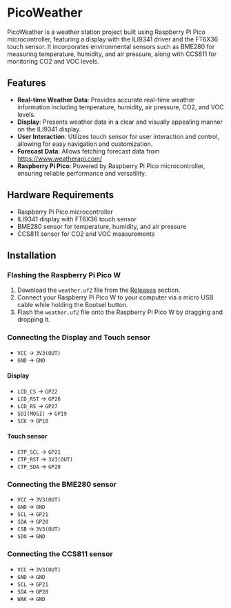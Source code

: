 # PicoWeather

PicoWeather is a weather station project built using Raspberry Pi Pico microcontroller, featuring a display with the ILI9341 driver and the FT6X36 touch sensor. It incorporates environmental sensors such as BME280 for measuring temperature, humidity, and air pressure, along with CCS811 for monitoring CO2 and VOC levels.

## Features

- **Real-time Weather Data**: Provides accurate real-time weather information including temperature, humidity, air pressure, CO2, and VOC levels.
- **Display**: Presents weather data in a clear and visually appealing manner on the ILI9341 display.
- **User Interaction**: Utilizes touch sensor for user interaction and control, allowing for easy navigation and customization.
- **Forecast Data**: Allows fetching forecast data from https://www.weatherapi.com/
- **Raspberry Pi Pico**: Powered by Raspberry Pi Pico microcontroller, ensuring reliable performance and versatility.

## Hardware Requirements

- Raspberry Pi Pico microcontroller
- ILI9341 display with FT6X36 touch sensor
- BME280 sensor for temperature, humidity, and air pressure
- CCS811 sensor for CO2 and VOC measurements

## Installation
### Flashing the Raspberry Pi Pico W

1. Download the `weather.uf2` file from the [Releases](https://github.com/DarkIceXD/PicoWeather/releases) section.
2. Connect your Raspberry Pi Pico W to your computer via a micro USB cable while holding the Bootsel button.
3. Flash the `weather.uf2` file onto the Raspberry Pi Pico W by dragging and dropping it.

### Connecting the Display and Touch sensor

- `VCC` -> `3V3(OUT)`
- `GND` -> `GND`

#### Display
- `LCD_CS` -> `GP22`
- `LCD_RST` -> `GP26`
- `LCD_RS` -> `GP27`
- `SDI(MOSI)` -> `GP19`
- `SCK` -> `GP18`

#### Touch sensor
- `CTP_SCL` -> `GP21`
- `CTP_RST` -> `3V3(OUT)`
- `CTP_SDA` -> `GP20`

### Connecting the BME280 sensor

- `VCC` -> `3V3(OUT)`
- `GND` -> `GND`
- `SCL` -> `GP21`
- `SDA` -> `GP20`
- `CSB` -> `3V3(OUT)`
- `SDO` -> `GND`

### Connecting the CCS811 sensor

- `VCC` -> `3V3(OUT)`
- `GND` -> `GND`
- `SCL` -> `GP21`
- `SDA` -> `GP20`
- `WAK` -> `GND`
